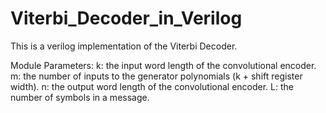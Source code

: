 # Viterbi_Decoder_in_Verilog

This is a verilog implementation of the Viterbi Decoder.

Module Parameters:
k: the input word length of the convolutional encoder.
m: the number of inputs to the generator polynomials (k + shift register width).
n: the output word length of the convolutional encoder.
L: the number of symbols in a message.
